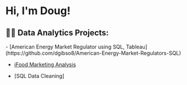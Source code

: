 <h1>Hi, I'm Doug!

<h2>👨‍💻 Data Analytics Projects:</h2>
- [American Energy Market Regulator using SQL, Tableau](https://github.com/dgibso8/American-Energy-Market-Regulators-SQL)

- [iFood Marketing Analysis](https://github.com/dgibso8/iFood-Marketing-Analysis)

- [SQL Data Cleaning]






[linkedin]: https://www.linkedin.com/in/douglas-in-data/



